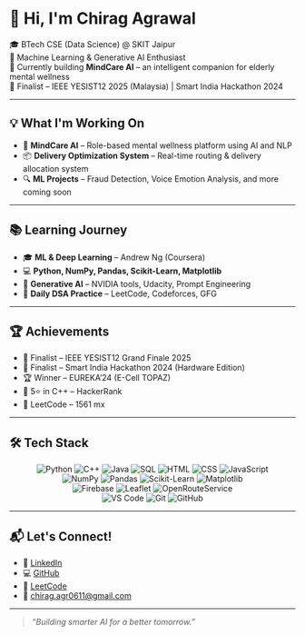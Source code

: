# 👋 Hi, I'm Chirag Agrawal

🎓 BTech CSE (Data Science) @ SKIT Jaipur  
🤖 Machine Learning & Generative AI Enthusiast  
🚀 Currently building **MindCare AI** – an intelligent companion for elderly mental wellness  
🏁 Finalist – IEEE YESIST12 2025 (Malaysia) | Smart India Hackathon 2024  

---

## 💡 What I'm Working On
- 🧠 **MindCare AI** – Role-based mental wellness platform using AI and NLP  
- 📦 **Delivery Optimization System** – Real-time routing & delivery allocation system  
- 🔍 **ML Projects** – Fraud Detection, Voice Emotion Analysis, and more coming soon  

---

## 📚 Learning Journey
- 🎓 **ML & Deep Learning** – Andrew Ng (Coursera)  
- 💻 **Python, NumPy, Pandas, Scikit-Learn, Matplotlib**  
- 🧠 **Generative AI** – NVIDIA tools, Udacity, Prompt Engineering  
- 🔁 **Daily DSA Practice** – LeetCode, Codeforces, GFG

---

## 🏆 Achievements
- 🥇 Finalist – IEEE YESIST12 Grand Finale 2025  
- 🥈 Finalist – Smart India Hackathon 2024 (Hardware Edition)  
- 🏆 Winner – EUREKA’24 (E-Cell TOPAZ)  
- 🌟 5⭐ in C++ – HackerRank  
- 🧠 LeetCode – 1561 mx

---

## 🛠️ Tech Stack
<p align="center"> <!-- Programming Languages --> <img src="https://img.shields.io/badge/Python-3776AB?style=for-the-badge&logo=python&logoColor=white" alt="Python"/> <img src="https://img.shields.io/badge/C++-00599C?style=for-the-badge&logo=c%2B%2B&logoColor=white" alt="C++"/> <img src="https://img.shields.io/badge/Java-ED8B00?style=for-the-badge&logo=java&logoColor=white" alt="Java"/> <img src="https://img.shields.io/badge/SQL-4479A1?style=for-the-badge&logo=mysql&logoColor=white" alt="SQL"/> <img src="https://img.shields.io/badge/HTML5-E34F26?style=for-the-badge&logo=html5&logoColor=white" alt="HTML"/> <img src="https://img.shields.io/badge/CSS3-1572B6?style=for-the-badge&logo=css3&logoColor=white" alt="CSS"/> <img src="https://img.shields.io/badge/JavaScript-F7DF1E?style=for-the-badge&logo=javascript&logoColor=black" alt="JavaScript"/> <br/> <!-- ML Libraries --> <img src="https://img.shields.io/badge/Numpy-013243?style=for-the-badge&logo=numpy&logoColor=white" alt="NumPy"/> <img src="https://img.shields.io/badge/Pandas-150458?style=for-the-badge&logo=pandas&logoColor=white" alt="Pandas"/> <img src="https://img.shields.io/badge/Scikit--Learn-F7931E?style=for-the-badge&logo=scikitlearn&logoColor=white" alt="Scikit-Learn"/> <img src="https://img.shields.io/badge/Matplotlib-11557C?style=for-the-badge&logo=matplotlib&logoColor=white" alt="Matplotlib"/> <br/> <!-- Tools and Platforms --> <img src="https://img.shields.io/badge/Firebase-FFCA28?style=for-the-badge&logo=firebase&logoColor=black" alt="Firebase"/> <img src="https://img.shields.io/badge/Leaflet-199900?style=for-the-badge&logo=leaflet&logoColor=white" alt="Leaflet"/> <img src="https://img.shields.io/badge/OpenRouteService-282C34?style=for-the-badge&logo=openstreetmap&logoColor=white" alt="OpenRouteService"/> <br/> <img src="https://img.shields.io/badge/VSCode-007ACC?style=for-the-badge&logo=visual-studio-code&logoColor=white" alt="VS Code"/> <img src="https://img.shields.io/badge/Git-F05032?style=for-the-badge&logo=git&logoColor=white" alt="Git"/> <img src="https://img.shields.io/badge/GitHub-181717?style=for-the-badge&logo=github&logoColor=white" alt="GitHub"/> </p>

---

## 📬 Let's Connect!
- 🔗 [LinkedIn](https://www.linkedin.com/in/chiragmiyy/)  
- 💻 [GitHub](https://github.com/chiragmiyy)  
- 📍 [LeetCode](https://leetcode.com/chiragmiyy)  
- 📧 chirag.agr0611@gmail.com  

---

> *“Building smarter AI for a better tomorrow.”*


